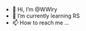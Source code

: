 - 👋 Hi, I’m @WWlry
- 🌱 I’m currently learning RS
- 📫 How to reach me ...

<!---
WWlry/WWlry is a ✨ special ✨ repository because its `README.md` (this file) appears on your GitHub profile.
You can click the Preview link to take a look at your changes.
--->
